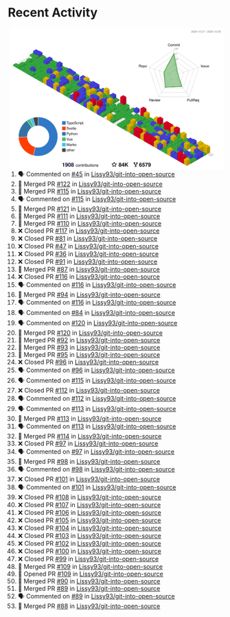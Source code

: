 # Recent Activity

<!-- Summary card -->
<a href="https://github.com/Lissy93/Lissy93/blob/master/METRICS.md">
  <img
    align="right"
    width="500"
    alt="Profile data, generated with yoshi389111/github-profile-3d-contrib"
    src="https://raw.githubusercontent.com/Lissy93/Lissy93/master/profile-3d-contrib/profile-gitblock.svg"
  />
</a>

<!--START_SECTION:activity-->
1. 🗣 Commented on [#45](https://github.com/Lissy93/git-into-open-source/issues/45) in [Lissy93/git-into-open-source](https://github.com/Lissy93/git-into-open-source)
2. 🎉 Merged PR [#122](https://github.com/Lissy93/git-into-open-source/pull/122) in [Lissy93/git-into-open-source](https://github.com/Lissy93/git-into-open-source)
3. 🎉 Merged PR [#115](https://github.com/Lissy93/git-into-open-source/pull/115) in [Lissy93/git-into-open-source](https://github.com/Lissy93/git-into-open-source)
4. 🗣 Commented on [#115](https://github.com/Lissy93/git-into-open-source/issues/115) in [Lissy93/git-into-open-source](https://github.com/Lissy93/git-into-open-source)
5. 🎉 Merged PR [#121](https://github.com/Lissy93/git-into-open-source/pull/121) in [Lissy93/git-into-open-source](https://github.com/Lissy93/git-into-open-source)
6. 🎉 Merged PR [#111](https://github.com/Lissy93/git-into-open-source/pull/111) in [Lissy93/git-into-open-source](https://github.com/Lissy93/git-into-open-source)
7. 🎉 Merged PR [#110](https://github.com/Lissy93/git-into-open-source/pull/110) in [Lissy93/git-into-open-source](https://github.com/Lissy93/git-into-open-source)
8. ❌ Closed PR [#117](https://github.com/Lissy93/git-into-open-source/pull/117) in [Lissy93/git-into-open-source](https://github.com/Lissy93/git-into-open-source)
9. ❌ Closed PR [#81](https://github.com/Lissy93/git-into-open-source/pull/81) in [Lissy93/git-into-open-source](https://github.com/Lissy93/git-into-open-source)
10. ❌ Closed PR [#47](https://github.com/Lissy93/git-into-open-source/pull/47) in [Lissy93/git-into-open-source](https://github.com/Lissy93/git-into-open-source)
11. ❌ Closed PR [#36](https://github.com/Lissy93/git-into-open-source/pull/36) in [Lissy93/git-into-open-source](https://github.com/Lissy93/git-into-open-source)
12. ❌ Closed PR [#91](https://github.com/Lissy93/git-into-open-source/pull/91) in [Lissy93/git-into-open-source](https://github.com/Lissy93/git-into-open-source)
13. 🎉 Merged PR [#87](https://github.com/Lissy93/git-into-open-source/pull/87) in [Lissy93/git-into-open-source](https://github.com/Lissy93/git-into-open-source)
14. ❌ Closed PR [#116](https://github.com/Lissy93/git-into-open-source/pull/116) in [Lissy93/git-into-open-source](https://github.com/Lissy93/git-into-open-source)
15. 🗣 Commented on [#116](https://github.com/Lissy93/git-into-open-source/issues/116) in [Lissy93/git-into-open-source](https://github.com/Lissy93/git-into-open-source)
16. 🎉 Merged PR [#94](https://github.com/Lissy93/git-into-open-source/pull/94) in [Lissy93/git-into-open-source](https://github.com/Lissy93/git-into-open-source)
17. 🗣 Commented on [#116](https://github.com/Lissy93/git-into-open-source/issues/116) in [Lissy93/git-into-open-source](https://github.com/Lissy93/git-into-open-source)
18. 🗣 Commented on [#84](https://github.com/Lissy93/git-into-open-source/issues/84) in [Lissy93/git-into-open-source](https://github.com/Lissy93/git-into-open-source)
19. 🗣 Commented on [#120](https://github.com/Lissy93/git-into-open-source/issues/120) in [Lissy93/git-into-open-source](https://github.com/Lissy93/git-into-open-source)
20. 🎉 Merged PR [#120](https://github.com/Lissy93/git-into-open-source/pull/120) in [Lissy93/git-into-open-source](https://github.com/Lissy93/git-into-open-source)
21. 🎉 Merged PR [#92](https://github.com/Lissy93/git-into-open-source/pull/92) in [Lissy93/git-into-open-source](https://github.com/Lissy93/git-into-open-source)
22. 🎉 Merged PR [#93](https://github.com/Lissy93/git-into-open-source/pull/93) in [Lissy93/git-into-open-source](https://github.com/Lissy93/git-into-open-source)
23. 🎉 Merged PR [#95](https://github.com/Lissy93/git-into-open-source/pull/95) in [Lissy93/git-into-open-source](https://github.com/Lissy93/git-into-open-source)
24. ❌ Closed PR [#96](https://github.com/Lissy93/git-into-open-source/pull/96) in [Lissy93/git-into-open-source](https://github.com/Lissy93/git-into-open-source)
25. 🗣 Commented on [#96](https://github.com/Lissy93/git-into-open-source/issues/96) in [Lissy93/git-into-open-source](https://github.com/Lissy93/git-into-open-source)
26. 🗣 Commented on [#115](https://github.com/Lissy93/git-into-open-source/issues/115) in [Lissy93/git-into-open-source](https://github.com/Lissy93/git-into-open-source)
27. ❌ Closed PR [#112](https://github.com/Lissy93/git-into-open-source/pull/112) in [Lissy93/git-into-open-source](https://github.com/Lissy93/git-into-open-source)
28. 🗣 Commented on [#112](https://github.com/Lissy93/git-into-open-source/issues/112) in [Lissy93/git-into-open-source](https://github.com/Lissy93/git-into-open-source)
29. 🗣 Commented on [#113](https://github.com/Lissy93/git-into-open-source/issues/113) in [Lissy93/git-into-open-source](https://github.com/Lissy93/git-into-open-source)
30. 🎉 Merged PR [#113](https://github.com/Lissy93/git-into-open-source/pull/113) in [Lissy93/git-into-open-source](https://github.com/Lissy93/git-into-open-source)
31. 🗣 Commented on [#113](https://github.com/Lissy93/git-into-open-source/issues/113) in [Lissy93/git-into-open-source](https://github.com/Lissy93/git-into-open-source)
32. 🎉 Merged PR [#114](https://github.com/Lissy93/git-into-open-source/pull/114) in [Lissy93/git-into-open-source](https://github.com/Lissy93/git-into-open-source)
33. ❌ Closed PR [#97](https://github.com/Lissy93/git-into-open-source/pull/97) in [Lissy93/git-into-open-source](https://github.com/Lissy93/git-into-open-source)
34. 🗣 Commented on [#97](https://github.com/Lissy93/git-into-open-source/issues/97) in [Lissy93/git-into-open-source](https://github.com/Lissy93/git-into-open-source)
35. 🎉 Merged PR [#98](https://github.com/Lissy93/git-into-open-source/pull/98) in [Lissy93/git-into-open-source](https://github.com/Lissy93/git-into-open-source)
36. 🗣 Commented on [#98](https://github.com/Lissy93/git-into-open-source/issues/98) in [Lissy93/git-into-open-source](https://github.com/Lissy93/git-into-open-source)
37. ❌ Closed PR [#101](https://github.com/Lissy93/git-into-open-source/pull/101) in [Lissy93/git-into-open-source](https://github.com/Lissy93/git-into-open-source)
38. 🗣 Commented on [#101](https://github.com/Lissy93/git-into-open-source/issues/101) in [Lissy93/git-into-open-source](https://github.com/Lissy93/git-into-open-source)
39. ❌ Closed PR [#108](https://github.com/Lissy93/git-into-open-source/pull/108) in [Lissy93/git-into-open-source](https://github.com/Lissy93/git-into-open-source)
40. ❌ Closed PR [#107](https://github.com/Lissy93/git-into-open-source/pull/107) in [Lissy93/git-into-open-source](https://github.com/Lissy93/git-into-open-source)
41. ❌ Closed PR [#106](https://github.com/Lissy93/git-into-open-source/pull/106) in [Lissy93/git-into-open-source](https://github.com/Lissy93/git-into-open-source)
42. ❌ Closed PR [#105](https://github.com/Lissy93/git-into-open-source/pull/105) in [Lissy93/git-into-open-source](https://github.com/Lissy93/git-into-open-source)
43. ❌ Closed PR [#104](https://github.com/Lissy93/git-into-open-source/pull/104) in [Lissy93/git-into-open-source](https://github.com/Lissy93/git-into-open-source)
44. ❌ Closed PR [#103](https://github.com/Lissy93/git-into-open-source/pull/103) in [Lissy93/git-into-open-source](https://github.com/Lissy93/git-into-open-source)
45. ❌ Closed PR [#102](https://github.com/Lissy93/git-into-open-source/pull/102) in [Lissy93/git-into-open-source](https://github.com/Lissy93/git-into-open-source)
46. ❌ Closed PR [#100](https://github.com/Lissy93/git-into-open-source/pull/100) in [Lissy93/git-into-open-source](https://github.com/Lissy93/git-into-open-source)
47. ❌ Closed PR [#99](https://github.com/Lissy93/git-into-open-source/pull/99) in [Lissy93/git-into-open-source](https://github.com/Lissy93/git-into-open-source)
48. 🎉 Merged PR [#109](https://github.com/Lissy93/git-into-open-source/pull/109) in [Lissy93/git-into-open-source](https://github.com/Lissy93/git-into-open-source)
49. 💪 Opened PR [#109](https://github.com/Lissy93/git-into-open-source/pull/109) in [Lissy93/git-into-open-source](https://github.com/Lissy93/git-into-open-source)
50. 🎉 Merged PR [#90](https://github.com/Lissy93/git-into-open-source/pull/90) in [Lissy93/git-into-open-source](https://github.com/Lissy93/git-into-open-source)
51. 🎉 Merged PR [#89](https://github.com/Lissy93/git-into-open-source/pull/89) in [Lissy93/git-into-open-source](https://github.com/Lissy93/git-into-open-source)
52. 🗣 Commented on [#89](https://github.com/Lissy93/git-into-open-source/issues/89) in [Lissy93/git-into-open-source](https://github.com/Lissy93/git-into-open-source)
53. 🎉 Merged PR [#88](https://github.com/Lissy93/git-into-open-source/pull/88) in [Lissy93/git-into-open-source](https://github.com/Lissy93/git-into-open-source)
<!--END_SECTION:activity-->
